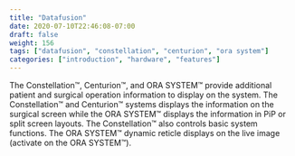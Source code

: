 ```yaml
---
title: "Datafusion"
date: 2020-07-10T22:46:08-07:00
draft: false
weight: 156
tags: ["datafusion", "constellation", "centurion", "ora system"]
categories: ["introduction", "hardware", "features"]
---
```


The Constellation&trade;, Centurion&trade;, and ORA SYSTEM&trade; provide additional patient and surgical operation information to display on the system. The Constellation&trade; and Centurion&trade; systems displays the information on the surgical screen while the ORA SYSTEM&trade; displays the information in PiP or split screen layouts. The Constellation&trade; also controls basic system functions. The ORA SYSTEM&trade; dynamic reticle displays on the live image (activate on the ORA SYSTEM&trade;).
